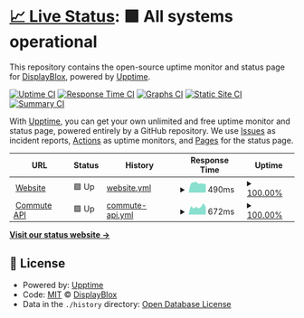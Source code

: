 # [📈 Live Status](https://status.leftshift.com): <!--live status--> **🟩 All systems operational**

This repository contains the open-source uptime monitor and status page for [DisplayBlox](https://displayblox.com/), powered by [Upptime](https://github.com/upptime/upptime).

[![Uptime CI](https://github.com/koj-co/upptime/workflows/Uptime%20CI/badge.svg)](https://github.com/koj-co/upptime/actions?query=workflow%3A%22Uptime+CI%22)
[![Response Time CI](https://github.com/koj-co/upptime/workflows/Response%20Time%20CI/badge.svg)](https://github.com/koj-co/upptime/actions?query=workflow%3A%22Response+Time+CI%22)
[![Graphs CI](https://github.com/koj-co/upptime/workflows/Graphs%20CI/badge.svg)](https://github.com/koj-co/upptime/actions?query=workflow%3A%22Graphs+CI%22)
[![Static Site CI](https://github.com/koj-co/upptime/workflows/Static%20Site%20CI/badge.svg)](https://github.com/koj-co/upptime/actions?query=workflow%3A%22Static+Site+CI%22)
[![Summary CI](https://github.com/koj-co/upptime/workflows/Summary%20CI/badge.svg)](https://github.com/koj-co/upptime/actions?query=workflow%3A%22Summary+CI%22)

With [Upptime](https://upptime.js.org), you can get your own unlimited and free uptime monitor and status page, powered entirely by a GitHub repository. We use [Issues](https://github.com/displayblox/status/issues) as incident reports, [Actions](https://github.com/displayblox/status/actions) as uptime monitors, and [Pages](https://status.leftshift.com) for the status page.

<!--start: status pages-->
<!-- This summary is generated by Upptime (https://github.com/upptime/upptime) -->
<!-- Do not edit this manually, your changes will be overwritten -->
<!-- prettier-ignore -->
| URL | Status | History | Response Time | Uptime |
| --- | ------ | ------- | ------------- | ------ |
| <img alt="" src="https://favicons.githubusercontent.com/displayblox.com" height="13"> [Website](https://displayblox.com) | 🟩 Up | [website.yml](https://github.com/displayblox/status/commits/master/history/website.yml) | <details><summary><img alt="Response time graph" src="./graphs/website/response-time-week.png" height="20"> 490ms</summary><br><a href="https://status.displayblox.com/history/website"><img alt="Response time 619" src="https://img.shields.io/endpoint?url=https%3A%2F%2Fraw.githubusercontent.com%2Fdisplayblox%2Fstatus%2Fmaster%2Fapi%2Fwebsite%2Fresponse-time.json"></a><br><a href="https://status.displayblox.com/history/website"><img alt="24-hour response time 448" src="https://img.shields.io/endpoint?url=https%3A%2F%2Fraw.githubusercontent.com%2Fdisplayblox%2Fstatus%2Fmaster%2Fapi%2Fwebsite%2Fresponse-time-day.json"></a><br><a href="https://status.displayblox.com/history/website"><img alt="7-day response time 490" src="https://img.shields.io/endpoint?url=https%3A%2F%2Fraw.githubusercontent.com%2Fdisplayblox%2Fstatus%2Fmaster%2Fapi%2Fwebsite%2Fresponse-time-week.json"></a><br><a href="https://status.displayblox.com/history/website"><img alt="30-day response time 499" src="https://img.shields.io/endpoint?url=https%3A%2F%2Fraw.githubusercontent.com%2Fdisplayblox%2Fstatus%2Fmaster%2Fapi%2Fwebsite%2Fresponse-time-month.json"></a><br><a href="https://status.displayblox.com/history/website"><img alt="1-year response time 619" src="https://img.shields.io/endpoint?url=https%3A%2F%2Fraw.githubusercontent.com%2Fdisplayblox%2Fstatus%2Fmaster%2Fapi%2Fwebsite%2Fresponse-time-year.json"></a></details> | <details><summary><a href="https://status.displayblox.com/history/website">100.00%</a></summary><a href="https://status.displayblox.com/history/website"><img alt="All-time uptime 99.94%" src="https://img.shields.io/endpoint?url=https%3A%2F%2Fraw.githubusercontent.com%2Fdisplayblox%2Fstatus%2Fmaster%2Fapi%2Fwebsite%2Fuptime.json"></a><br><a href="https://status.displayblox.com/history/website"><img alt="24-hour uptime 100.00%" src="https://img.shields.io/endpoint?url=https%3A%2F%2Fraw.githubusercontent.com%2Fdisplayblox%2Fstatus%2Fmaster%2Fapi%2Fwebsite%2Fuptime-day.json"></a><br><a href="https://status.displayblox.com/history/website"><img alt="7-day uptime 100.00%" src="https://img.shields.io/endpoint?url=https%3A%2F%2Fraw.githubusercontent.com%2Fdisplayblox%2Fstatus%2Fmaster%2Fapi%2Fwebsite%2Fuptime-week.json"></a><br><a href="https://status.displayblox.com/history/website"><img alt="30-day uptime 100.00%" src="https://img.shields.io/endpoint?url=https%3A%2F%2Fraw.githubusercontent.com%2Fdisplayblox%2Fstatus%2Fmaster%2Fapi%2Fwebsite%2Fuptime-month.json"></a><br><a href="https://status.displayblox.com/history/website"><img alt="1-year uptime 99.94%" src="https://img.shields.io/endpoint?url=https%3A%2F%2Fraw.githubusercontent.com%2Fdisplayblox%2Fstatus%2Fmaster%2Fapi%2Fwebsite%2Fuptime-year.json"></a></details>
| <img alt="" src="https://favicons.githubusercontent.com/commuteapi.com" height="13"> [Commute API](https://commuteapi.com/healthcheck) | 🟩 Up | [commute-api.yml](https://github.com/displayblox/status/commits/master/history/commute-api.yml) | <details><summary><img alt="Response time graph" src="./graphs/commute-api/response-time-week.png" height="20"> 672ms</summary><br><a href="https://status.displayblox.com/history/commute-api"><img alt="Response time 587" src="https://img.shields.io/endpoint?url=https%3A%2F%2Fraw.githubusercontent.com%2Fdisplayblox%2Fstatus%2Fmaster%2Fapi%2Fcommute-api%2Fresponse-time.json"></a><br><a href="https://status.displayblox.com/history/commute-api"><img alt="24-hour response time 646" src="https://img.shields.io/endpoint?url=https%3A%2F%2Fraw.githubusercontent.com%2Fdisplayblox%2Fstatus%2Fmaster%2Fapi%2Fcommute-api%2Fresponse-time-day.json"></a><br><a href="https://status.displayblox.com/history/commute-api"><img alt="7-day response time 672" src="https://img.shields.io/endpoint?url=https%3A%2F%2Fraw.githubusercontent.com%2Fdisplayblox%2Fstatus%2Fmaster%2Fapi%2Fcommute-api%2Fresponse-time-week.json"></a><br><a href="https://status.displayblox.com/history/commute-api"><img alt="30-day response time 575" src="https://img.shields.io/endpoint?url=https%3A%2F%2Fraw.githubusercontent.com%2Fdisplayblox%2Fstatus%2Fmaster%2Fapi%2Fcommute-api%2Fresponse-time-month.json"></a><br><a href="https://status.displayblox.com/history/commute-api"><img alt="1-year response time 587" src="https://img.shields.io/endpoint?url=https%3A%2F%2Fraw.githubusercontent.com%2Fdisplayblox%2Fstatus%2Fmaster%2Fapi%2Fcommute-api%2Fresponse-time-year.json"></a></details> | <details><summary><a href="https://status.displayblox.com/history/commute-api">100.00%</a></summary><a href="https://status.displayblox.com/history/commute-api"><img alt="All-time uptime 100.00%" src="https://img.shields.io/endpoint?url=https%3A%2F%2Fraw.githubusercontent.com%2Fdisplayblox%2Fstatus%2Fmaster%2Fapi%2Fcommute-api%2Fuptime.json"></a><br><a href="https://status.displayblox.com/history/commute-api"><img alt="24-hour uptime 100.00%" src="https://img.shields.io/endpoint?url=https%3A%2F%2Fraw.githubusercontent.com%2Fdisplayblox%2Fstatus%2Fmaster%2Fapi%2Fcommute-api%2Fuptime-day.json"></a><br><a href="https://status.displayblox.com/history/commute-api"><img alt="7-day uptime 100.00%" src="https://img.shields.io/endpoint?url=https%3A%2F%2Fraw.githubusercontent.com%2Fdisplayblox%2Fstatus%2Fmaster%2Fapi%2Fcommute-api%2Fuptime-week.json"></a><br><a href="https://status.displayblox.com/history/commute-api"><img alt="30-day uptime 100.00%" src="https://img.shields.io/endpoint?url=https%3A%2F%2Fraw.githubusercontent.com%2Fdisplayblox%2Fstatus%2Fmaster%2Fapi%2Fcommute-api%2Fuptime-month.json"></a><br><a href="https://status.displayblox.com/history/commute-api"><img alt="1-year uptime 100.00%" src="https://img.shields.io/endpoint?url=https%3A%2F%2Fraw.githubusercontent.com%2Fdisplayblox%2Fstatus%2Fmaster%2Fapi%2Fcommute-api%2Fuptime-year.json"></a></details>

<!--end: status pages-->

[**Visit our status website →**](https://status.leftshift.com)

## 📄 License

- Powered by: [Upptime](https://github.com/upptime/upptime)
- Code: [MIT](./LICENSE) © [DisplayBlox](https://displayblox.com/)
- Data in the `./history` directory: [Open Database License](https://opendatacommons.org/licenses/odbl/1-0/)
